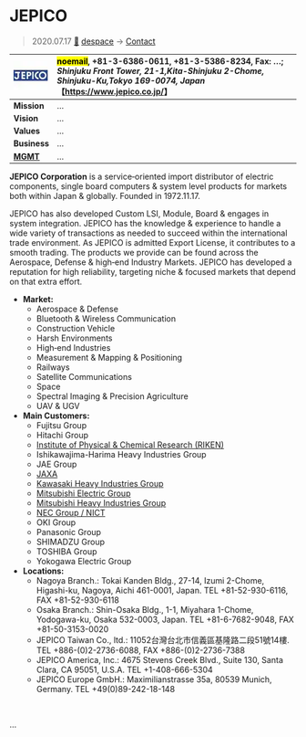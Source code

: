 # JEPICO
> 2020.07.17 [🚀](../../index/index.md) [despace](../index.md) → [Contact](../contact.md)

|[![](../f/contact/j/jepico_corp_logo1_thumb.webp)](../f/contact/j/jepico_corp_logo1.webp)|<mark>noemail</mark>, +81-3-6386-0611, +81-3-5386-8234, Fax: …;<br> *Shinjuku Front Tower, 21-1,Kita-Shinjuku 2-Chome, Shinjuku-Ku,Tokyo 169-0074, Japan*<br> 【<https://www.jepico.co.jp/>】|
|:--|:--|
|**Mission**|…|
|**Vision**|…|
|**Values**|…|
|**Business**|…|
|**[MGMT](../mgmt.md)**|…|

**JEPICO Corporation** is a service‑oriented import distributor of electric components, single board computers & system level products for markets both within Japan & globally. Founded in 1972.11.17.

JEPICO has also developed Custom LSI, Module, Board & engages in system integration. JEPICO has the knowledge & experience to handle a wide variety of transactions as needed to succeed within the international trade environment. As JEPICO is admitted Export License, it contributes to a smooth trading. The products we provide can be found across the Aerospace, Defense & high‑end Industry Markets. JEPICO has developed a reputation for high reliability, targeting niche & focused markets that depend on that extra effort.

   - **Market:**
      - Aerospace & Defense
      - Bluetooth & Wireless Communication
      - Construction Vehicle
      - Harsh Environments
      - High‑end Industries
      - Measurement & Mapping & Positioning
      - Railways
      - Satellite Communications
      - Space
      - Spectral Imaging & Precision Agriculture
      - UAV & UGV
   - **Main Customers:**
      - Fujitsu Group
      - Hitachi Group
      - [Institute of Physical & Chemical Research (RIKEN)](riken.md)
      - Ishikawajima-Harima Heavy Industries Group
      - JAE Group
      - [JAXA](kaxa.md)
      - [Kawasaki Heavy Industries Group](kawasaki_hvi.md)
      - [Mitsubishi Electric Group](mitsubishi.md)
      - [Mitsubishi Heavy Industries Group](mitsubishi.md)
      - [NEC Group / NICT](nec.md)
      - OKI Group
      - Panasonic Group
      - SHIMADZU Group
      - TOSHIBA Group
      - Yokogawa Electric Group
   - **Locations:**
      - Nagoya Branch.: Tokai Kanden Bldg., 27-14, Izumi 2-Chome, Higashi-ku, Nagoya, Aichi 461-0001, Japan. TEL +81-52-930-6116, FAX +81-52-930-6118
      - Osaka Branch.: Shin-Osaka Bldg., 1-1, Miyahara 1-Chome, Yodogawa-ku, Osaka 532-0003, Japan. TEL +81-6-7682-9048, FAX +81-50-3153-0020
      - JEPICO Taiwan Co., ltd.: 11052台灣台北市信義區基隆路二段51號14樓. TEL +886-(0)2-2736-6088, FAX +886-(0)2-2736-7388
      - JEPICO America, Inc.: 4675 Stevens Creek Blvd., Suite 130, Santa Clara, CA 95051, U.S.A. TEL +1-408-666-5304
      - JEPICO Europe GmbH.: Maximilianstrasse 35a, 80539 Munich, Germany. TEL +49(0)89-242-18-148

<p style="page-break-after:always"> </p>

…
